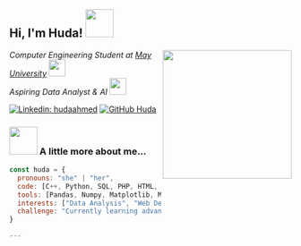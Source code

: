<h2> Hi, I'm Huda! <img src="https://media.giphy.com/media/mGcNjsfWAjY5AEZNw6/giphy.gif" width="50"></h2>
<img align='right' src="https://media.giphy.com/media/ieyl9zmCjO4b4t6qoY/giphy.gif" width="230">

<p><em>Computer Engineering Student at <a href="https://www.asu.edu.eg/">May University</a> 
<img src="https://media.giphy.com/media/fYSnHlufseco8Fh93Z/giphy.gif" width="30"></br>
Aspiring Data Analyst & AI
<img src="https://media.giphy.com/media/WUlplcMpOCEmTGBtBW/giphy.gif" width="30"> 
</em></p>

[![Linkedin: hudaahmed](https://img.shields.io/badge/-hudaahmed-blue?style=flat-square&logo=Linkedin&logoColor=white&link=https://www.linkedin.com/)](https://www.linkedin.com/)
[![GitHub Huda](https://img.shields.io/github/followers/hudaahmed?label=follow&style=social)](https://github.com/)

### <img src="https://media.giphy.com/media/VgCDAzcKvsR6OM0uWg/giphy.gif" width="50"> A little more about me...  

```javascript
const huda = {
  pronouns: "she" | "her",
  code: [C++, Python, SQL, PHP, HTML, CSS, JavaScript],
  tools: [Pandas, Numpy, Matplotlib, MySQL, XAMPP, React basics],
  interests: ["Data Analysis", "Web Development", "Problem Solving"],
  challenge: "Currently learning advanced data analysis & building a task management web project"
}

---
